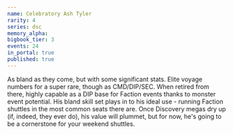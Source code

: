 ```yaml
---
name: Celebratory Ash Tyler
rarity: 4
series: dsc
memory_alpha:
bigbook_tier: 3
events: 24
in_portal: true
published: true
---
```


As bland as they come, but with some significant stats. Elite voyage numbers for a super rare, though as CMD/DIP/SEC. When retired from there, highly capable as a DIP base for Faction events thanks to monster event potential. His bland skill set plays in to his ideal use - running Faction shuttles in the most common seats there are. Once Discovery megas dry up (if, indeed, they ever do), his value will plummet, but for now, he's going to be a cornerstone for your weekend shuttles.
